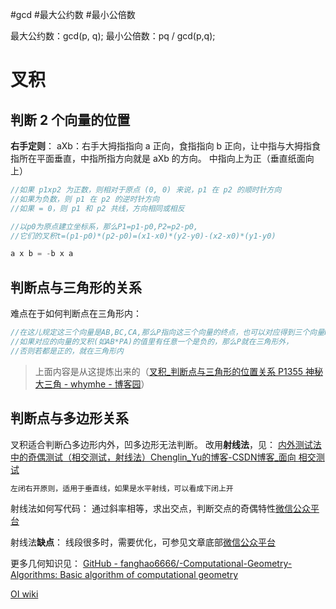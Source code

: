 #gcd #最大公约数 #最小公倍数



最大公约数：gcd(p, q);
最小公倍数：pq / gcd(p,q);


# 叉积

## 判断 2 个向量的位置
**右手定则**： aXb：右手大拇指指向 a 正向，食指指向 b 正向，让中指与大拇指食指所在平面垂直，中指所指方向就是 aXb 的方向。
中指向上为正（垂直纸面向上）

```cpp
//如果 p1xp2 为正数，则相对于原点 (0, 0) 来说，p1 在 p2 的顺时针方向
//如果为负数，则 p1 在 p2 的逆时针方向
//如果 = 0，则 p1 和 p2 共线，方向相同或相反 

//以p0为原点建立坐标系，那么P1=p1-p0,P2=p2-p0,
//它们的叉积t=(p1-p0)*(p2-p0)=(x1-x0)*(y2-y0)-(x2-x0)*(y1-y0)

a x b = -b x a
```

## 判断点与三角形的关系
难点在于如何判断点在三角形内：
```cpp
//在这儿规定这三个向量是AB,BC,CA,那么P指向这三个向量的终点，也可以对应得到三个向量PA,PB,PC
//如果对应的向量的叉积(如AB*PA)的值里有任意一个是负的，那么P就在三角形外，
//否则若都是正的，就在三角形内
```
> 上面内容是从这提炼出来的（[叉积_判断点与三角形的位置关系 P1355 神秘大三角 - whymhe - 博客园](https://www.cnblogs.com/lovewhy/p/9023363.html)）


## 判断点与多边形关系
叉积适合判断凸多边形内外，凹多边形无法判断。
改用**射线法**，见：
[内外测试法中的奇偶测试（相交测试，射线法）Chenglin_Yu的博客-CSDN博客_面向 相交测试](https://blog.csdn.net/ChenglinBen/article/details/90346356)
```markdown
左闭右开原则，适用于垂直线，如果是水平射线，可以看成下闭上开
```
射线法如何写代码：
通过斜率相等，求出交点，判断交点的奇偶特性[微信公众平台](https://mp.weixin.qq.com/s/JAwHE1cu26z_0p5ruAiFmg)

射线法**缺点**：
线段很多时，需要优化，可参见文章底部[微信公众平台](https://mp.weixin.qq.com/s/JAwHE1cu26z_0p5ruAiFmg)


更多几何知识见：
[GitHub - fanghao6666/-Computational-Geometry-Algorithms: Basic algorithm of computational geometry](https://github.com/fanghao6666/-Computational-Geometry-Algorithms)

[OI wiki](https://oi-wiki.org/geometry/2d/#%E5%85%89%E7%BA%BF%E6%8A%95%E5%B0%84%E7%AE%97%E6%B3%95-ray-casting-algorithm)
